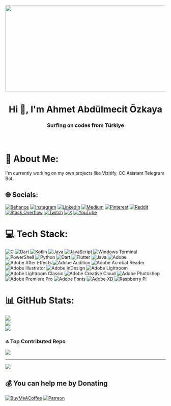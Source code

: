 <p align="center">
  <img src="https://media.giphy.com/media/v1.Y2lkPTc5MGI3NjExOWJzb2Vmd2FvbTRhZHF0ZDFhN3ZsM3VodnF5enBiN3Z6bXY1dnJ5aCZlcD12MV9pbnRlcm5hbF9naWZfYnlfaWQmY3Q9Zw/3osxY9kuM2NGUfvThe/giphy.gif" width="600" height="270"/>
</p>

<h1 align="center">Hi 👋, I'm Ahmet Abdülmecit Özkaya</h1>
<h3 align="center">Surfing on codes from Türkiye</h3>

<h1 class="typewriter" id="typewriter"></h1>

<script>
  const typewriter = document.getElementById("typewriter");
  const text = "Your Name Here";
  let index = 0;

  function type() {
    if (index < text.length) {
      typewriter.textContent += text.charAt(index);
      index++;
      setTimeout(type, 100);
    }
  }

  type();
</script>

<style>
  .typewriter {
    border-right: 0.15em solid black;
    font-family: monospace;
    font-size: 2em;
    overflow: hidden;
    white-space: nowrap;
    width: 15em;
    animation: typing 3.5s steps(40, end), blink-caret 1s step-end infinite;
  }

  @keyframes typing {
    from {
      width: 0;
    }
    99.9% {
      border-right: 0.15em solid black;
    }
    to {
      width: 15em;
    }
  }

  @keyframes blink-caret {
    from,
    to {
      border-color: transparent;
    }
    50% {
      border-color: black;
    }
  }
</style>

# 💫 About Me:
I'm currently working on my own projects like Vizitify, CC Asistant Telegram Bot.


## 🌐 Socials:
[![Behance](https://img.shields.io/badge/Behance-1769ff?logo=behance&logoColor=white)](https://behance.net/aabdulmecitz) [![Instagram](https://img.shields.io/badge/Instagram-%23E4405F.svg?logo=Instagram&logoColor=white)](https://instagram.com/aabdulmecitz) [![LinkedIn](https://img.shields.io/badge/LinkedIn-%230077B5.svg?logo=linkedin&logoColor=white)](https://linkedin.com/in/ahmetabdulmecitozkaya) [![Medium](https://img.shields.io/badge/Medium-12100E?logo=medium&logoColor=white)](https://medium.com/@aabdulmecitz) [![Pinterest](https://img.shields.io/badge/Pinterest-%23E60023.svg?logo=Pinterest&logoColor=white)](https://pinterest.com/aabdulmecitz) [![Reddit](https://img.shields.io/badge/Reddit-%23FF4500.svg?logo=Reddit&logoColor=white)](https://reddit.com/user/u/Ancient-Attention371) [![Stack Overflow](https://img.shields.io/badge/-Stackoverflow-FE7A16?logo=stack-overflow&logoColor=white)](https://stackoverflow.com/users/aabdulmecitz) [![Twitch](https://img.shields.io/badge/Twitch-%239146FF.svg?logo=Twitch&logoColor=white)](https://twitch.tv/aabdulmecitz) [![X](https://img.shields.io/badge/X-black.svg?logo=X&logoColor=white)](https://x.com/aabdulmecitz) [![YouTube](https://img.shields.io/badge/YouTube-%23FF0000.svg?logo=YouTube&logoColor=white)](https://youtube.com/@aabdulmecitozkaya) 

# 💻 Tech Stack:
![C](https://img.shields.io/badge/c-%2300599C.svg?style=for-the-badge&logo=c&logoColor=white) ![Dart](https://img.shields.io/badge/dart-%230175C2.svg?style=for-the-badge&logo=dart&logoColor=white) ![Kotlin](https://img.shields.io/badge/kotlin-%237F52FF.svg?style=for-the-badge&logo=kotlin&logoColor=white) ![Java](https://img.shields.io/badge/java-%23ED8B00.svg?style=for-the-badge&logo=openjdk&logoColor=white) ![JavaScript](https://img.shields.io/badge/javascript-%23323330.svg?style=for-the-badge&logo=javascript&logoColor=%23F7DF1E) ![Windows Terminal](https://img.shields.io/badge/Windows%20Terminal-%234D4D4D.svg?style=for-the-badge&logo=windows-terminal&logoColor=white) ![PowerShell](https://img.shields.io/badge/PowerShell-%235391FE.svg?style=for-the-badge&logo=powershell&logoColor=white) ![Python](https://img.shields.io/badge/python-3670A0?style=for-the-badge&logo=python&logoColor=ffdd54) ![Dart](https://img.shields.io/badge/dart-%230175C2.svg?style=for-the-badge&logo=dart&logoColor=white) ![Flutter](https://img.shields.io/badge/Flutter-%2302569B.svg?style=for-the-badge&logo=Flutter&logoColor=white) ![Java](https://img.shields.io/badge/java-%23ED8B00.svg?style=for-the-badge&logo=openjdk&logoColor=white) ![Adobe](https://img.shields.io/badge/adobe-%23FF0000.svg?style=for-the-badge&logo=adobe&logoColor=white) ![Adobe After Effects](https://img.shields.io/badge/Adobe%20After%20Effects-9999FF.svg?style=for-the-badge&logo=Adobe%20After%20Effects&logoColor=white) ![Adobe Audition](https://img.shields.io/badge/Adobe%20Audition-9999FF.svg?style=for-the-badge&logo=Adobe%20Audition&logoColor=white) ![Adobe Acrobat Reader](https://img.shields.io/badge/Adobe%20Acrobat%20Reader-EC1C24.svg?style=for-the-badge&logo=Adobe%20Acrobat%20Reader&logoColor=white) ![Adobe Illustrator](https://img.shields.io/badge/adobe%20illustrator-%23FF9A00.svg?style=for-the-badge&logo=adobe%20illustrator&logoColor=white) ![Adobe InDesign](https://img.shields.io/badge/Adobe%20InDesign-49021F?style=for-the-badge&logo=adobeindesign&logoColor=FF3366) ![Adobe Lightroom](https://img.shields.io/badge/Adobe%20Lightroom-31A8FF.svg?style=for-the-badge&logo=Adobe%20Lightroom&logoColor=white) ![Adobe Lightroom Classic](https://img.shields.io/badge/Adobe%20Lightroom%20Classic-31A8FF.svg?style=for-the-badge&logo=Adobe%20Lightroom%20Classic&logoColor=white) ![Adobe Creative Cloud](https://img.shields.io/badge/Adobe%20Creative%20Cloud-DA1F26.svg?style=for-the-badge&logo=Adobe%20Creative%20Cloud&logoColor=white) ![Adobe Photoshop](https://img.shields.io/badge/adobe%20photoshop-%2331A8FF.svg?style=for-the-badge&logo=adobe%20photoshop&logoColor=white) ![Adobe Premiere Pro](https://img.shields.io/badge/Adobe%20Premiere%20Pro-9999FF.svg?style=for-the-badge&logo=Adobe%20Premiere%20Pro&logoColor=white) ![Adobe Fonts](https://img.shields.io/badge/Adobe%20Fonts-000B1D.svg?style=for-the-badge&logo=Adobe%20Fonts&logoColor=white) ![Adobe XD](https://img.shields.io/badge/Adobe%20XD-470137?style=for-the-badge&logo=Adobe%20XD&logoColor=#FF61F6) ![Raspberry Pi](https://img.shields.io/badge/-RaspberryPi-C51A4A?style=for-the-badge&logo=Raspberry-Pi)
# 📊 GitHub Stats:
![](https://github-readme-stats.vercel.app/api?username=aabdulmecitz&theme=nightowl&hide_border=false&include_all_commits=true&count_private=true)<br/>
![](https://github-readme-streak-stats.herokuapp.com/?user=aabdulmecitz&theme=nightowl&hide_border=false)<br/>
![](https://github-readme-stats.vercel.app/api/top-langs/?username=aabdulmecitz&theme=nightowl&hide_border=false&include_all_commits=true&count_private=true&layout=compact)

### 🔝 Top Contributed Repo
![](https://github-contributor-stats.vercel.app/api?username=aabdulmecitz&limit=5&theme=dark&combine_all_yearly_contributions=true)

---
[![](https://visitcount.itsvg.in/api?id=aabdulmecitz&icon=0&color=5)](https://visitcount.itsvg.in)

  ## 💰 You can help me by Donating
  [![BuyMeACoffee](https://img.shields.io/badge/Buy%20Me%20a%20Coffee-ffdd00?style=for-the-badge&logo=buy-me-a-coffee&logoColor=black)](https://buymeacoffee.com/aabdulmecitz) [![Patreon](https://img.shields.io/badge/Patreon-F96854?style=for-the-badge&logo=patreon&logoColor=white)](https://patreon.com/aabdulmecitz) 

  
<!-- Proudly created with GPRM ( https://gprm.itsvg.in ) -->
